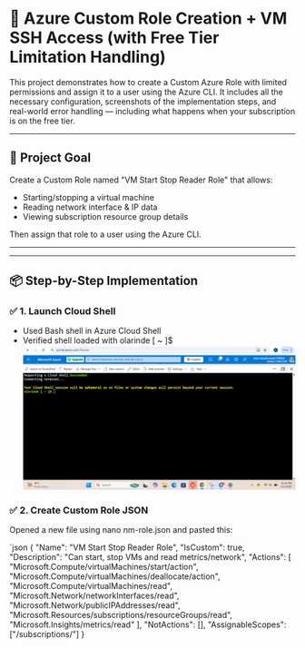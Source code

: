 # 🔐 Azure Custom Role Creation + VM SSH Access (with Free Tier Limitation Handling)

This project demonstrates how to create a Custom Azure Role with limited permissions and assign it to a user using the Azure CLI. It includes all the necessary configuration, screenshots of the implementation steps, and real-world error handling — including what happens when your subscription is on the free tier.

---

## 🧠 Project Goal

Create a Custom Role named "VM Start Stop Reader Role" that allows:
- Starting/stopping a virtual machine
- Reading network interface & IP data
- Viewing subscription resource group details

Then assign that role to a user using the Azure CLI.

---
---

## 📦 Step-by-Step Implementation

### ✅ 1. Launch Cloud Shell
- Used Bash shell in Azure Cloud Shell  
- Verified shell loaded with olarinde [ ~ ]$
![Cloud Shell](./01-cloud-shell-launched.png)

### ✅ 2. Create Custom Role JSON

Opened a new file using nano nm-role.json and pasted this:

`json
{
  "Name": "VM Start Stop Reader Role",
  "IsCustom": true,
  "Description": "Can start, stop VMs and read metrics/network",
  "Actions": [
    "Microsoft.Compute/virtualMachines/start/action",
    "Microsoft.Compute/virtualMachines/deallocate/action",
    "Microsoft.Compute/virtualMachines/read",
    "Microsoft.Network/networkInterfaces/read",
    "Microsoft.Network/publicIPAddresses/read",
    "Microsoft.Resources/subscriptions/resourceGroups/read",
    "Microsoft.Insights/metrics/read"
  ],
  "NotActions": [],
  "AssignableScopes": ["/subscriptions/<your-subscription-id>"]
}
